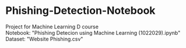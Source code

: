 # Phishing-Detection-Notebook
Project for Machine Learning D course <br/>
Notebook: "Phishing Detecion using Machine Learning (1022029).ipynb" <br/>
Dataset: "Website Phishing.csv" <br/>

